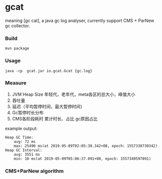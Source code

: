 # gcat
meaning [gc cat], a java gc log analyser, currently support CMS + ParNew gc collector.

### Build

```
mvn package
```

### Usage

```
java -cp  gcat.jar io.gcat.Gcat {gc.log}
```

### Measure


1. JVM Heap Size
   年轻代，老年代，meta各区的总大小，峰值大小
2. 吞吐量
3. 延迟（平均暂停时间，最大暂停时间）
4. Gc暂停时长分布
5. CMS各阶段耗时
   累计时长、占比
   gc原因占比

example output:

```
Heap GC Time:
	avg: 72 ms
	max: 25490 ms(at 2019-05-09T02:05:30.342+08, epoch: 1557338730342)
Heap GC Interval:
	avg: 3551 ms
	min: 10 ms(at 2019-05-09T05:06:37.091+08, epoch: 1557349597091)
```

### CMS+ParNew algorithm